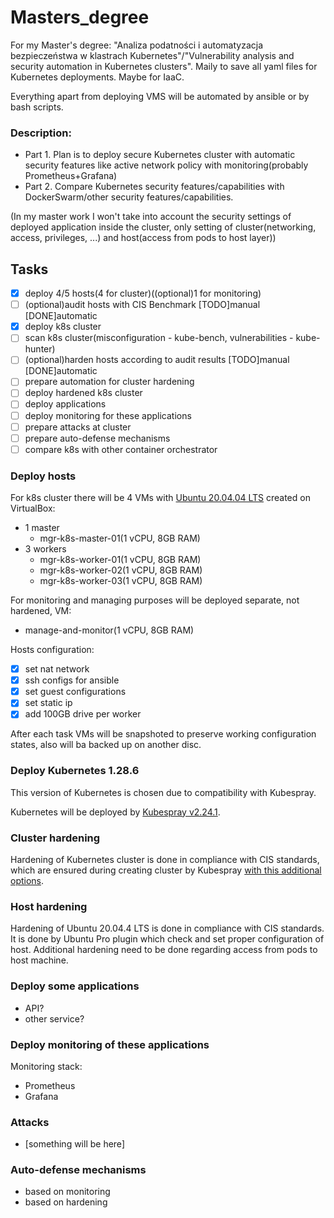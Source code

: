 # Masters_degree
For my Master's degree: "Analiza podatności i automatyzacja bezpieczeństwa w klastrach Kubernetes"/"Vulnerability analysis and security automation in Kubernetes clusters". Maily to save all yaml files for Kubernetes deployments. Maybe for IaaC.

Everything apart from deploying VMS will be automated by ansible or by bash scripts.

### Description:
- Part 1. Plan is to deploy secure Kubernetes cluster with automatic security features like active network policy with monitoring(probably Prometheus+Grafana)
- Part 2. Compare Kubernetes security features/capabilities with DockerSwarm/other security features/capabilities.

(In my master work I won't take into account the security settings of deployed application inside the cluster, only setting of cluster(networking, access, privileges, ...) and host(access from pods to host layer))
## Tasks
- [x] deploy 4/5 hosts(4 for cluster)((optional)1 for monitoring)
- [ ] (optional)audit hosts with CIS Benchmark [TODO]manual [DONE]automatic
- [x] deploy k8s cluster
- [ ] scan k8s cluster(misconfiguration - kube-bench, vulnerabilities - kube-hunter)
- [ ] (optional)harden hosts according to audit results [TODO]manual [DONE]automatic
- [ ] prepare automation for cluster hardening
- [ ] deploy hardened k8s cluster
- [ ] deploy applications
- [ ] deploy monitoring for these applications
- [ ] prepare attacks at cluster
- [ ] prepare auto-defense mechanisms
- [ ] compare k8s with other container orchestrator

### Deploy hosts
For k8s cluster there will be 4 VMs with [Ubuntu 20.04.04 LTS](https://ubuntu.com/download/desktop/thank-you?version=22.04.4&architecture=amd64) created on VirtualBox:
- 1 master
  - mgr-k8s-master-01(1 vCPU, 8GB RAM)
- 3 workers
  - mgr-k8s-worker-01(1 vCPU, 8GB RAM)
  - mgr-k8s-worker-02(1 vCPU, 8GB RAM)
  - mgr-k8s-worker-03(1 vCPU, 8GB RAM)

For monitoring and managing purposes will be deployed separate, not hardened, VM:
- manage-and-monitor(1 vCPU, 8GB RAM)

Hosts configuration:
- [X] set nat network
- [X] ssh configs for ansible
- [x] set guest configurations
- [X] set static ip
- [x] add 100GB drive per worker

After each task VMs will be snapshoted to preserve working configuration states, also will ba backed up on another disc.
### Deploy Kubernetes 1.28.6
This version of Kubernetes is chosen due to compatibility with Kubespray.

Kubernetes will be deployed by [Kubespray v2.24.1](https://github.com/kubernetes-sigs/kubespray/tree/v2.24.1).

### Cluster hardening
Hardening of Kubernetes cluster is done in compliance with CIS standards, which are ensured during creating cluster by Kubespray [with this additional options](https://github.com/kubernetes-sigs/kubespray/blob/v2.24.1/docs/hardening.md).

### Host hardening
Hardening of Ubuntu 20.04.4 LTS is done in compliance with CIS standards. It is done by Ubuntu Pro plugin which check and set proper configuration of host.
Additional hardening need to be done regarding access from pods to host machine.

### Deploy some applications
 - API?
 - other service?

### Deploy monitoring of these applications
Monitoring stack:
- Prometheus
- Grafana

### Attacks
- [something will be here]

### Auto-defense mechanisms
- based on monitoring
- based on hardening


